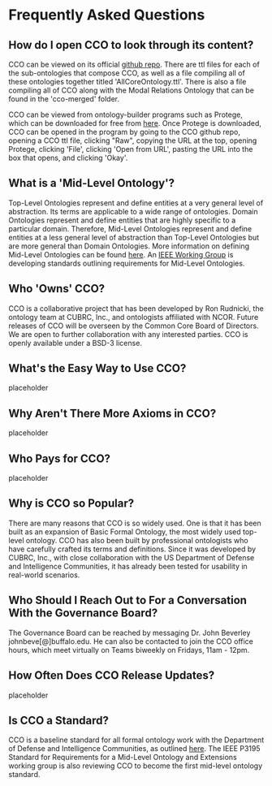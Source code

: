 <!doctype html>
<html lang="en" class="no-js">
<head>
  <meta charset="UTF-8">
  <meta name="viewport" content="width=device-width, initial-scale=1.0">
<title>Frequently Asked Questions</title>
</head></p>
<body>
<h1>Frequently Asked Questions</h1>
  <h2>How do I open CCO to look through its content?</h2>
    <p>CCO can be viewed on its official <a href="https://github.com/CommonCoreOntology/CommonCoreOntologies" target="_blank">github repo</a>. There are ttl files for each of the sub-ontologies that compose CCO, as well as a file compiling all of these ontologies together titled 'AllCoreOntology.ttl'. There is also a file compiling all of CCO along with the Modal Relations Ontology that can be found in the 'cco-merged' folder.</p> 
    <p>CCO can be viewed from ontology-builder programs such as Protege, which can be downloaded for free from <a href="https://protege.stanford.edu/" target="_blank">here</a>. Once Protege is downloaded, CCO can be opened in the program by going to the CCO github repo, opening a CCO ttl file, clicking "Raw", copying the URL at the top, opening Protege, clicking 'File', clicking 'Open from URL', pasting the URL into the box that opens, and clicking 'Okay'.</p>
  <h2>What is a 'Mid-Level Ontology'?</h2>
    <p>Top-Level Ontologies represent and define entities at a very general level of abstraction. Its terms are applicable to a wide range of ontologies. Domain Ontologies represent and define entities that are highly specific to a particular domain. Therefore, Mid-Level Ontologies represent and define entities at a less general level of abstraction than Top-Level Ontologies but are more general than Domain Ontologies. More information on defining Mid-Level Ontologies can be found <a href="https://arxiv.org/pdf/2404.17757" target="_blank">here</a>. An <a href="https://standards.ieee.org/ieee/3195/11025/" target="_blank">IEEE Working Group</a> is developing standards outlining requirements for Mid-Level Ontologies.</p>
  <h2>Who 'Owns' CCO?</h2>
    <p>CCO is a collaborative project that has been developed by Ron Rudnicki, the ontology team at CUBRC, Inc., and ontologists affiliated with NCOR. Future releases of CCO will be overseen by the Common Core Board of Directors. We are open to further collaboration with any interested parties. CCO is openly available under a BSD-3 license.</p>
  <h2>What's the Easy Way to Use CCO?</h2>
    <p>placeholder</p>
  <h2>Why Aren't There More Axioms in CCO?</h2>
    <p>placeholder</p>
  <h2>Who Pays for CCO?</h2>
    <p>placeholder</p>
  <h2>Why is CCO so Popular?</h2>
    <p>There are many reasons that CCO is so widely used. One is that it has been built as an expansion of Basic Formal Ontology, the most widely used top-level ontology. CCO has also been built by professional ontologists who have carefully crafted its terms and definitions. Since it was developed by CUBRC, Inc., with close collaboration with the US Department of Defense and Intelligence Communities, it has already been tested for usability in real-world scenarios. </p>
  <h2>Who Should I Reach Out to For a Conversation With the Governance Board?</h2>
    <p>The Governance Board can be reached by messaging Dr. John Beverley johnbeve[@]buffalo.edu. He can also be contacted to join the CCO office hours, which meet virtually on Teams biweekly on Fridays, 11am - 12pm.</p>
  <h2>How Often Does CCO Release Updates?</h2>
    <p>placeholder</p>
  <h2>Is CCO a Standard?</h2>
    <p>CCO is a baseline standard for all formal ontology work with the Department of Defense and Intelligence Communities, as outlined <a href="https://dailynous.com/wp-content/uploads/2024/03/memo-dod-applied-ontology.pdf" target="_blank">here</a>. The IEEE P3195 Standard for Requirements for a Mid-Level Ontology and Extensions working group is also reviewing CCO to become the first mid-level ontology standard.</p>
</body>
</html>
